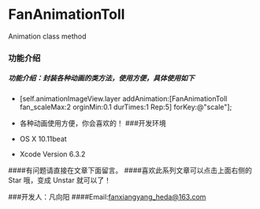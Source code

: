 # FanAnimationToll
Animation class method

###  功能介绍
##### 功能介绍：封装各种动画的类方法，使用方便，具体使用如下
*   [self.animationImageView.layer addAnimation:[FanAnimationToll fan_scaleMax:2 orginMin:0.1 durTimes:1 Rep:5] forKey:@"scale"];
*   各种动画使用方便，你会喜欢的！
###开发环境

* OS X 10.11beat
* Xcode Version 6.3.2 

####有问题请直接在文章下面留言。
####喜欢此系列文章可以点击上面右侧的 Star 哦，变成 Unstar 就可以了！ 


###开发人：凡向阳
####Email:fanxiangyang_heda@163.com


